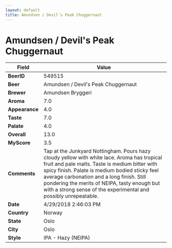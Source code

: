 ```yaml
---
layout: default
title: Amundsen / Devil's Peak Chuggernaut
---
```


# Amundsen / Devil's Peak Chuggernaut

| Field         | Value     |
|---------------|-----------|
| **BeerID** | 549515 |
| **Beer** | Amundsen / Devil's Peak Chuggernaut |
| **Brewer** | Amundsen Bryggeri |
| **Aroma** | 7.0 |
| **Appearance** | 4.0 |
| **Taste** | 7.0 |
| **Palate** | 4.0 |
| **Overall** | 13.0 |
| **MyScore** | 3.5 |
| **Comments** | Tap at the Junkyard Nottingham. Pours hazy cloudy yellow with white lace. Aroma has tropical fruit and pale malts. Taste is medium bitter with spicy finish. Palate is medium bodied sticky feel average carbonation and a long finish. Still pondering the merits of NEIPA, tasty enough but with a strong sense of the experimental and possibly unrepeatable. |
| **Date** | 4/29/2018 2:46:03 PM |
| **Country** | Norway |
| **State** | Oslo |
| **City** | Oslo |
| **Style** | IPA - Hazy (NEIPA) |
